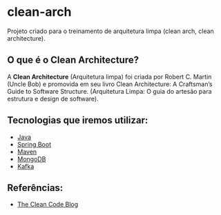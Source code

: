 # clean-arch

Projeto criado para o treinamento de arquitetura limpa (clean arch, clean architecture).

## O que é o Clean Architecture?

A **Clean Architecture** (Arquitetura limpa) foi criada por Robert C. Martin (Uncle Bob) e promovida em seu livro Clean Architecture: A Craftsman’s Guide to Software Structure. (Arquitetura Limpa: O guia do artesão para estrutura e design de software).

## Tecnologias que iremos utilizar:

* [Java](https://www.java.com/pt-BR/)
* [Spring Boot](https://spring.io/projects/spring-boot)
* [Maven](https://maven.apache.org/)
* [MongoDB](https://www.mongodb.com/)
* [Kafka](https://kafka.apache.org/)

## Referências:

* [The Clean Code Blog](https://blog.cleancoder.com/uncle-bob/2012/08/13/the-clean-architecture.html)